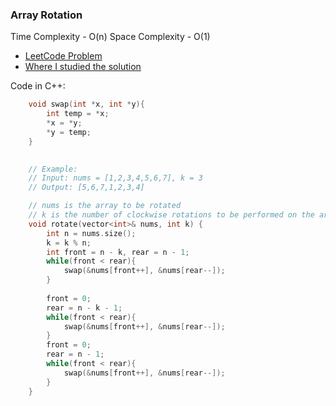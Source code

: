 ### Array Rotation

Time Complexity - O(n)
Space Complexity - O(1)


- [LeetCode Problem](https://leetcode.com/problems/rotate-array/)
- [Where I studied the solution](https://youtu.be/8-jkYi6kmSQ)


Code in C++:
```C++
	void swap(int *x, int *y){
        int temp = *x;
        *x = *y;
        *y = temp;
    }
    

    // Example:
 	// Input: nums = [1,2,3,4,5,6,7], k = 3
	// Output: [5,6,7,1,2,3,4]

    // nums is the array to be rotated
    // k is the number of clockwise rotations to be performed on the array
    void rotate(vector<int>& nums, int k) {
        int n = nums.size();
        k = k % n;
        int front = n - k, rear = n - 1;
        while(front < rear){
            swap(&nums[front++], &nums[rear--]);
        }
        
        front = 0;
        rear = n - k - 1;
        while(front < rear){
            swap(&nums[front++], &nums[rear--]);
        }
        front = 0; 
        rear = n - 1;
        while(front < rear){
            swap(&nums[front++], &nums[rear--]);
        }
    }

```
